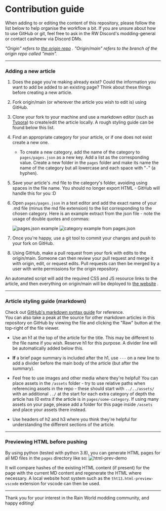 # Contribution guide


When adding to or editing the content of this repository, please follow the list below to help organise the workflow a bit. If you are unsure about how to use GitHub or git, feel free to ask in the RW Discord's modding-general or contact casheww via Discord DMs.

*"Origin" refers to [the origin repo](https://github.com/Rain-World-Modding/rain-world-modding) . "Origin/main" refers to the branch of the origin repo called "main".*

---
### Adding a new article

1. Does the page you're making already exist? Could the information you want to add be added to an existing page? Think about these things before creating a new article.

2. Fork origin/main (or wherever the article you wish to edit is) using GitHub.

3. Clone your fork to your machine and use a markdown editor (such as [Typora](https://typora.io)) to create/edit the article locally. A rough styling guide can be found below this list.

4. Find an appropriate category for your article, or if one does not exist create a new one.
    - To create a new category, add the name of the category to `pages/pages.json` as a new key. Add a list as the corresponding value. Create a new folder in the `pages` folder and make its name the name of the category but all lowercase and each space with "`-`" (a hyphen).

5. Save your article's .md file to the category's folder, avoiding using spaces in the file name. You should no longer export HTML - GitHub will handle this for you :D

6. Open `pages/pages.json` in a text editor and add the exact name of your .md file (minus the md file extension) to the list corresponding to the chosen category. Here is an example extract from the json file - note the usage of double quotes and commas:

    ![pages.json example](/assets/pagesJsonExample.png)
    ![category example from pages.json](/assets/pagesExample.png)


7. Once you're happy, use a git tool to commit your changes and push to your fork on GitHub.

8. Using GitHub, make a pull request from your fork with edits to the origin/main. Someone can then review your pull request and merge it with origin, edit, or request edits. Pull requests can then be merged by a user with write permissions for the origin repository.

An automated script will add the required CSS and JS resource links to the article, and then everything on origin/main will be deployed to [the website](https://rain-world-modding.github.io/rain-world-modding/index.html) . 

---
### Article styling guide (markdown)

Check out [GitHub's markdown syntax guide](https://guides.github.com/features/mastering-markdown/) for reference. <br>
You can also take a peak at the source for other markdown articles in this repository on GitHub by viewing the file and clicking the "Raw" button at the top-right of the file viewer.

- Use an h1 at the top of the article for the title. This may be different to the file name if you wish. Reserve h1 for this purpose. A divider line will be automatically added below this.

- **If** a brief page summary is included after the h1, use `---` on a new line to add a divider before the main body of the article (but after the summary).

- Feel free to use images and other media where they're helpful! You can place assets in the `/assets` folder - try to use relative paths when referencing assets in the repo - these should start with `../../assets/` with an additional `../` at the start for each extra category of depth the article has (0 extra if the article is in `pages/some-category`. If using many assets on your page, please add a folder for this page inside `/assets` and place your assets there instead.

- Use headers of h2 and h3 where you think they're helpful for understanding the different sections of the article.

---
### Previewing HTML before pushing

By using python (tested with python 3.8), you can generate HTML pages for all MD files in the `pages` directory like so:
![html-prev-demo](https://user-images.githubusercontent.com/51793722/116817765-e9577d80-ab5f-11eb-938d-fc4746b68508.png)

It will compare hashes of the existing HTML content (if present) for the page with the current MD content and regenerate the HTML where necessary.
A local website host system such as the `tht13.html-preview-vscode` extension for vscode can then be used.

---

Thank you for your interest in the Rain World modding community, and happy editing!

